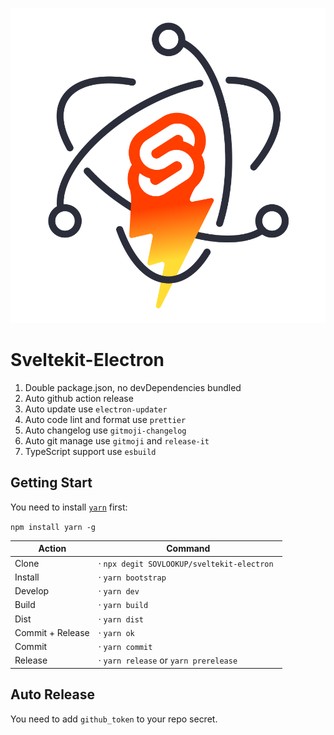 <p align="center">
  <img src="static/sveltekit-electron.svg" />
</p>

# Sveltekit-Electron

1. Double package.json, no devDependencies bundled
2. Auto github action release
3. Auto update use `electron-updater`
4. Auto code lint and format use `prettier`
5. Auto changelog use `gitmoji-changelog`
6. Auto git manage use `gitmoji` and `release-it`
7. TypeScript support use `esbuild`

## Getting Start

You need to install [`yarn`](https://github.com/yarnpkg/yarn) first:

`npm install yarn -g`

| Action           | Command                                     |
| ---------------- | ------------------------------------------- |
| Clone            | · `npx degit SOVLOOKUP/sveltekit-electron ` |
| Install          | · `yarn bootstrap`                          |
| Develop          | · `yarn dev`                                |
| Build            | · `yarn build`                              |
| Dist             | · `yarn dist`                               |
| Commit + Release | · `yarn ok`                                 |
| Commit           | · `yarn commit`                             |
| Release          | · `yarn release` or `yarn prerelease`       |

## Auto Release

You need to add `github_token` to your repo secret.
